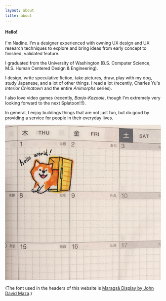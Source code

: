 ```yaml
---
layout: about
title: about
---
```


#### Hello!
I'm Nadine. I'm a designer experienced with owning UX design and UX research techniques to explore and bring ideas from early concept to finished, validated feature.  

I graduated from the University of Washington (B.S. Computer Science, M.S. Human Centered Design &amp; Engineering).

I design, write speculative fiction, take pictures, draw, play with my dog, study Japanese, and a lot of other things. I read a lot (recently, Charles Yu's <em>Interior Chinatown</em> and the entire <em>Animorphs</em> series).

I also love video games (recently, <em>Banjo-Kazooie</em>, though I'm extremely very looking forward to the next Splatoon!!!).

  In general, I enjoy buildings things that are not just fun, but do good by providing a service for people in their everyday lives.

<img src="assets/images/hobonichi2.png"  alt="A photo of a calendar, with a shiba inu sticker. The text reads 'Hello World!'"/>

(The font used in the headers of this website is <a href="https://www.behance.net/gallery/96690897/Maragsa-a-display-typeface-FREE">Maragsâ Display by John David Maza</a>.)
